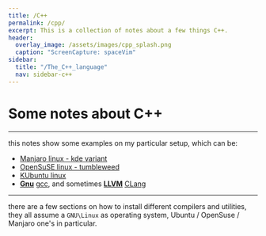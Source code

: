 ```yaml
---
title: /C++
permalink: /cpp/
excerpt: This is a collection of notes about a few things C++.
header:
  overlay_image: /assets/images/cpp_splash.png
  caption: "ScreenCapture: spaceVim"
sidebar:
  title: "/The_C++_language"
  nav: sidebar-c++
---
```

<h1>Some notes about C++</h1>

<hr>

this notes show some examples on my particular setup, which can be:
* [Manjaro linux - kde variant](https://manjaro.org/)
* [OpenSuSE linux - tumbleweed](https://www.opensuse.org/)
* [KUbuntu linux](https://kubuntu.org/)
* **[Gnu](https://www.gnu.org/)** [gcc](https://gcc.gnu.org/), and sometimes **[LLVM](https://llvm.org/)** [CLang](https://clang.llvm.org/)

---

there are a few sections on how to install different compilers and utilities, they all assume a `GNU\Linux` as operating system, Ubuntu / OpenSuse / Manjaro one's in particular.
